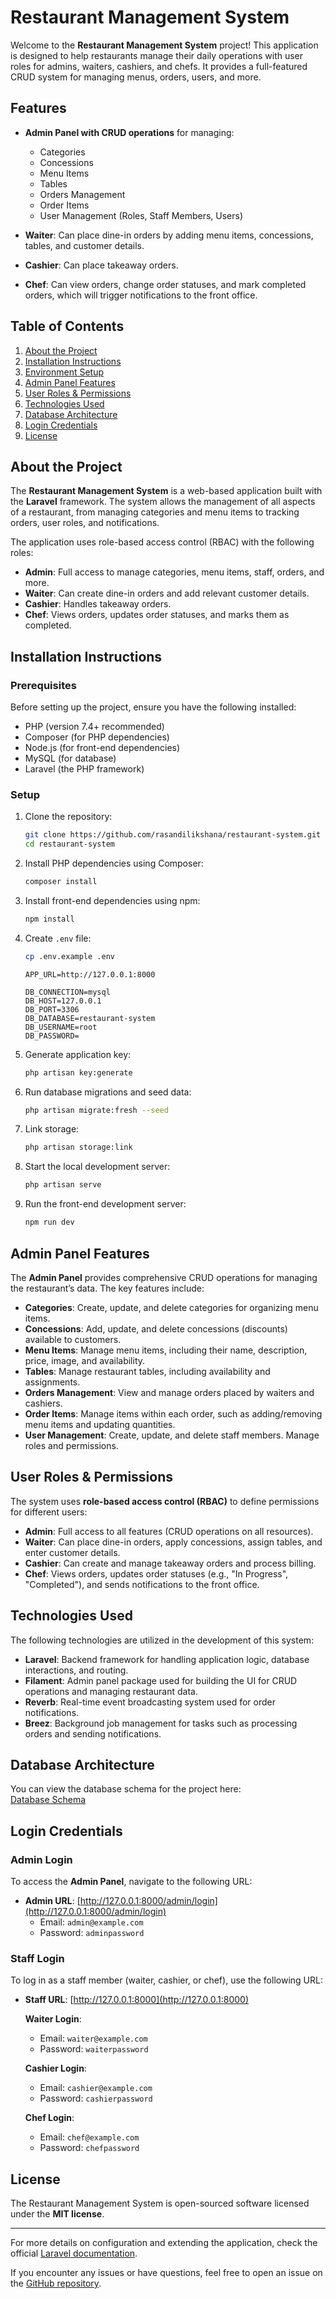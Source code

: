 
# Restaurant Management System

Welcome to the **Restaurant Management System** project! This application is designed to help restaurants manage their daily operations with user roles for admins, waiters, cashiers, and chefs. It provides a full-featured CRUD system for managing menus, orders, users, and more.

## Features

- **Admin Panel with CRUD operations** for managing:
  - Categories
  - Concessions
  - Menu Items
  - Tables
  - Orders Management
  - Order Items
  - User Management (Roles, Staff Members, Users)

- **Waiter**: Can place dine-in orders by adding menu items, concessions, tables, and customer details.
- **Cashier**: Can place takeaway orders.
- **Chef**: Can view orders, change order statuses, and mark completed orders, which will trigger notifications to the front office.

## Table of Contents

1. [About the Project](#about-the-project)
2. [Installation Instructions](#installation-instructions)
3. [Environment Setup](#environment-setup)
4. [Admin Panel Features](#admin-panel-features)
5. [User Roles & Permissions](#user-roles--permissions)
6. [Technologies Used](#technologies-used)
7. [Database Architecture](#database-architecture)
8. [Login Credentials](#login-credentials)
9. [License](#license)

## About the Project

The **Restaurant Management System** is a web-based application built with the **Laravel** framework. The system allows the management of all aspects of a restaurant, from managing categories and menu items to tracking orders, user roles, and notifications.

The application uses role-based access control (RBAC) with the following roles:

- **Admin**: Full access to manage categories, menu items, staff, orders, and more.
- **Waiter**: Can create dine-in orders and add relevant customer details.
- **Cashier**: Handles takeaway orders.
- **Chef**: Views orders, updates order statuses, and marks them as completed.

## Installation Instructions

### Prerequisites

Before setting up the project, ensure you have the following installed:
- PHP (version 7.4+ recommended)
- Composer (for PHP dependencies)
- Node.js (for front-end dependencies)
- MySQL (for database)
- Laravel (the PHP framework)

### Setup

1. Clone the repository:
    ```bash
    git clone https://github.com/rasandilikshana/restaurant-system.git
    cd restaurant-system
    ```

2. Install PHP dependencies using Composer:
    ```bash
    composer install
    ```

3. Install front-end dependencies using npm:
    ```bash
    npm install
    ```

4. Create `.env` file:
    ```bash
    cp .env.example .env
    ```
    ```env
    APP_URL=http://127.0.0.1:8000
    
    DB_CONNECTION=mysql
    DB_HOST=127.0.0.1
    DB_PORT=3306
    DB_DATABASE=restaurant-system
    DB_USERNAME=root
    DB_PASSWORD=
    ```

5. Generate application key:
    ```bash
    php artisan key:generate
    ```

6. Run database migrations and seed data:
    ```bash
    php artisan migrate:fresh --seed
    ```

7. Link storage:
    ```bash
    php artisan storage:link
    ```

8. Start the local development server:
    ```bash
    php artisan serve
    ```

9. Run the front-end development server:
    ```bash
    npm run dev
    ```

## Admin Panel Features

The **Admin Panel** provides comprehensive CRUD operations for managing the restaurant’s data. The key features include:

- **Categories**: Create, update, and delete categories for organizing menu items.
- **Concessions**: Add, update, and delete concessions (discounts) available to customers.
- **Menu Items**: Manage menu items, including their name, description, price, image, and availability.
- **Tables**: Manage restaurant tables, including availability and assignments.
- **Orders Management**: View and manage orders placed by waiters and cashiers.
- **Order Items**: Manage items within each order, such as adding/removing menu items and updating quantities.
- **User Management**: Create, update, and delete staff members. Manage roles and permissions.

## User Roles & Permissions

The system uses **role-based access control (RBAC)** to define permissions for different users:

- **Admin**: Full access to all features (CRUD operations on all resources).
- **Waiter**: Can place dine-in orders, apply concessions, assign tables, and enter customer details.
- **Cashier**: Can create and manage takeaway orders and process billing.
- **Chef**: Views orders, updates order statuses (e.g., "In Progress", "Completed"), and sends notifications to the front office.

## Technologies Used

The following technologies are utilized in the development of this system:

- **Laravel**: Backend framework for handling application logic, database interactions, and routing.
- **Filament**: Admin panel package used for building the UI for CRUD operations and managing restaurant data.
- **Reverb**: Real-time event broadcasting system used for order notifications.
- **Breez**: Background job management for tasks such as processing orders and sending notifications.

## Database Architecture

You can view the database schema for the project here:  
[Database Schema](https://dbdiagram.io/d/67528b17e9daa85acadaf66a)

## Login Credentials

### Admin Login
To access the **Admin Panel**, navigate to the following URL:
- **Admin URL**: [http://127.0.0.1:8000/admin/login](http://127.0.0.1:8000/admin/login)
  - Email: `admin@example.com`
  - Password: `adminpassword`

### Staff Login
To log in as a staff member (waiter, cashier, or chef), use the following URL:
- **Staff URL**: [http://127.0.0.1:8000](http://127.0.0.1:8000)
  
  **Waiter Login**:
  - Email: `waiter@example.com`
  - Password: `waiterpassword`

  **Cashier Login**:
  - Email: `cashier@example.com`
  - Password: `cashierpassword`

  **Chef Login**:
  - Email: `chef@example.com`
  - Password: `chefpassword`

## License

The Restaurant Management System is open-sourced software licensed under the **MIT license**.

---

For more details on configuration and extending the application, check the official [Laravel documentation](https://laravel.com/docs).

If you encounter any issues or have questions, feel free to open an issue on the [GitHub repository](https://github.com/rasandilikshana/restaurant-system).
